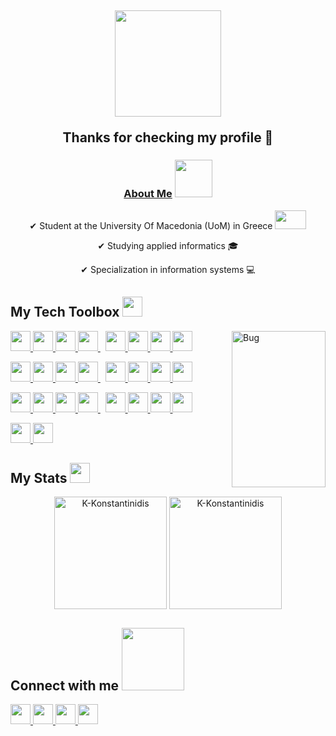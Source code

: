 <h2 align="center">
    <img src="https://media.giphy.com/media/iDbDicWr95THaVsuIF/giphy.gif" width="170px" "height="80px">
  
  Thanks for checking my profile 🤗
</h2>

<h3 align="center"><ins>About Me</ins> <img src = https://media.giphy.com/media/iIGT8Y1rOYhBpdHh1C/giphy.gif width = 60px></h3>
 
<p align="center">
✔ Student at the University Of Macedonia (UoM) in Greece <img src="https://www.uom.gr/site/images/logos/UOMLOGOGR.png" width="50px" height="30px"> </p>

<p align="center">
✔ Studying applied informatics 🎓 </p>

<p align="center">
✔ Specialization in information systems 💻 </p>


<h2> My Tech Toolbox <img src = "https://media2.giphy.com/media/QssGEmpkyEOhBCb7e1/giphy.gif?cid=ecf05e47a0n3gi1bfqntqmob8g9aid1oyj2wr3ds3mg700bl&rid=giphy.gif" width = 32px> </h2>
<img alt="Bug" src="https://tenor.com/view/bug-programmer-life-gif-14891409.gif" align="right" width="150px" height="250px"/>

<a href= https://developer.android.com/> <img width ='32px' src ='https://raw.githubusercontent.com/rahulbanerjee26/githubAboutMeGenerator/main/icons/android.svg'> </a>
<a href= https://www.cprogramming.com/> <img width ='32px' src ='https://raw.githubusercontent.com/rahulbanerjee26/githubAboutMeGenerator/main/icons/c.svg'> </a>
<a href= https://www.java.com/en/> <img width ='32px' src ='https://raw.githubusercontent.com/rahulbanerjee26/githubAboutMeGenerator/main/icons/java.svg'> </a>
<a href= https://www.python.org/> <img width ='32px' src ='https://raw.githubusercontent.com/rahulbanerjee26/githubAboutMeGenerator/main/icons/python.svg'> </a>&nbsp;
<a href= https://www.uml.org/> <img width ='32px' src ='https://w3cschoool.com/public/file/UML/uml-tutorial.png'> </a>
<a href= https://www.bpmn.org/> <img width ='32px' src ='https://www.omg.org/images/logos/BPMN-logo.svg'> </a>
<a href= https://www.visual-paradigm.com/> <img width ='32px' src ='https://encrypted-tbn0.gstatic.com/images?q=tbn:ANd9GcQRpv-82spS0PeYXqWrsm2Lt3e93bZ8_1_5vWxqrWCh10uB6K2sd9nxAcPHhckj8zd0tjs&usqp=CAU'> </a>
<a href= https://camunda.com/> <img width ='32px' src ='https://docs.camunda.org/manual/7.16/img/Camunda-Circle.svg'> </a>

<a href= https://html.com/> <img width ='32px' src ='https://raw.githubusercontent.com/rahulbanerjee26/githubAboutMeGenerator/main/icons/html.svg'> </a>
<a href= https://www.w3schools.com/css/> <img width ='32px' src ='https://raw.githubusercontent.com/rahulbanerjee26/githubAboutMeGenerator/main/icons/css.svg'> </a>
<a href= https://getbootstrap.com/> <img width ='32px' src ='https://raw.githubusercontent.com/rahulbanerjee26/githubAboutMeGenerator/main/icons/bootstrap.svg'> </a>
<a href= https://www.javascript.com/> <img width ='32px' src ='https://raw.githubusercontent.com/rahulbanerjee26/githubAboutMeGenerator/main/icons/javascript.svg'> </a>&nbsp;
<a href= https://docs.microsoft.com/en-us/dotnet/csharp/> <img width ='32px' src ='https://raw.githubusercontent.com/rahulbanerjee26/githubAboutMeGenerator/main/icons/csharp.svg'> </a>
<a href= https://www.php.net/> <img width ='32px' src ='https://upload.wikimedia.org/wikipedia/commons/thumb/2/27/PHP-logo.svg/1067px-PHP-logo.svg.png'> </a>
<a href= https://www.w3schools.com/xml/ajax_intro.asp> <img width ='32px' src ='https://icon-library.com/images/ajax-icon/ajax-icon-7.jpg'> </a>
<a href= https://wordpress.com/> <img width ='32px' src ='https://raw.githubusercontent.com/rahulbanerjee26/githubAboutMeGenerator/main/icons/wordpress.svg'> </a>

<a href= https://www.mysql.com/> <img width ='32px' src ='https://raw.githubusercontent.com/rahulbanerjee26/githubAboutMeGenerator/main/icons/mysql.svg'> </a>
<a href= https://mariadb.org/> <img width ='32px' src ='https://raw.githubusercontent.com/rahulbanerjee26/githubAboutMeGenerator/main/icons/mariadb.svg'> </a>
<a href= https://www.mongodb.com/> <img width ='32px' src ='https://raw.githubusercontent.com/rahulbanerjee26/githubAboutMeGenerator/main/icons/mongodb.svg'> </a>
<a href= https://www.postgresql.org/> <img width ='32px' src ='https://raw.githubusercontent.com/rahulbanerjee26/githubAboutMeGenerator/main/icons/postgresql.svg'> </a>&nbsp;
<a href= https://www.autodesk.com/products/3ds-max/overview> <img width ='32px' src ='https://seeklogo.com/images/1/3ds-max-logo-4C228D4A3D-seeklogo.com.png'> </a>
<a href= https://www.adobe.com/products/photoshop.html> <img width ='32px' src ='https://raw.githubusercontent.com/rahulbanerjee26/githubAboutMeGenerator/main/icons/photoshop.svg'> </a>
<a href= https://www.tableau.com/> <img width ='32px' src ='https://logos-world.net/wp-content/uploads/2021/10/Tableau-Symbol.png'> </a>
<a href= https://www.sap.com/index.html> <img width ='32px' src ='https://upload.wikimedia.org/wikipedia/commons/thumb/5/59/SAP_2011_logo.svg/330px-SAP_2011_logo.svg.png'> </a>
                                                                                                                           
<a href= https://kanbanize.com/> <img width ='32px' src ='https://gdm-catalog-fmapi-prod.imgix.net/ProductLogo/29a0cda2-8ab7-4d7e-980d-b4736a6493f6.png?auto=format&ixlib=react-9.0.3'> </a>
<a href= https://slack.com/> <img width ='32px' src ='https://is4-ssl.mzstatic.com/image/thumb/Purple126/v4/20/91/76/2091769d-32c3-c277-a44c-3a848e1bec0c/electron.png/1200x630bb.png'> </a>

<h2>My Stats <img src = https://media.giphy.com/media/cj87CxfRtrUifF3Ryk/giphy.gif width = 32px> </h2>

<p align="center"><img height="180em" src="https://github-readme-stats.vercel.app/api?username=K-Konstantinidis&hide_border=true&count_private=true&show_icons=true&theme=blue-green" alt="K-Konstantinidis" align = "center"/>
<img height="180em" src="https://github-readme-stats.vercel.app/api/top-langs?username=K-Konstantinidis&show_icons=true&locale=en&layout=compact&hide_border=true&theme=blue-green" alt="K-Konstantinidis" align = "center"/></p>


<h2> Connect with me <img src='https://raw.githubusercontent.com/ShahriarShafin/ShahriarShafin/main/Assets/handshake.gif' width="100px"> </h2>
                                                                                                                                       
<a href='https://www.github.com/K-Konstantinidis'> <img width ='32px' src='https://raw.githubusercontent.com/rahulbanerjee26/githubAboutMeGenerator/main/icons/github.svg'/> </a> 
<a href=https://discord.com/channels/@me/459034063316058112> <img width ='32px' src ='https://raw.githubusercontent.com/rahulbanerjee26/githubAboutMeGenerator/main/icons/discord.svg'> </a>
<a href= https://open.spotify.com/user/oqafqlcj2gctdthb04z96z6ab> <img width ='32px' src ='https://raw.githubusercontent.com/rahulbanerjee26/githubAboutMeGenerator/main/icons/spotify.svg'> </a>
<a href="mailto:konstantinides.kon@gmail.com"> <img width ='32px' src ='https://logodownload.org/wp-content/uploads/2018/03/gmail-logo-16.png'> </a>
